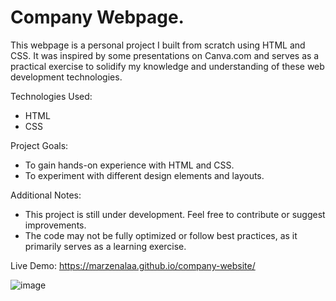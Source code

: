 # Company Webpage.

This webpage is a personal project I built from scratch using HTML and CSS. It was inspired by some presentations on Canva.com and serves as a practical exercise to solidify my knowledge and understanding of these web development technologies.

Technologies Used:
 - HTML
 - CSS

Project Goals:
 - To gain hands-on experience with HTML and CSS.
 - To experiment with different design elements and layouts.

Additional Notes:
 - This project is still under development. Feel free to contribute or suggest improvements.
 - The code may not be fully optimized or follow best practices, as it primarily serves as a learning exercise.

Live Demo: https://marzenalaa.github.io/company-website/

![image](https://github.com/marzenalaa/company-website/assets/16385263/f25d3da2-3e50-4f98-8a25-ea56849df3e7)

